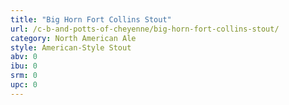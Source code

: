 ```yaml
---
title: "Big Horn Fort Collins Stout"
url: /c-b-and-potts-of-cheyenne/big-horn-fort-collins-stout/
category: North American Ale
style: American-Style Stout
abv: 0
ibu: 0
srm: 0
upc: 0
---
```


